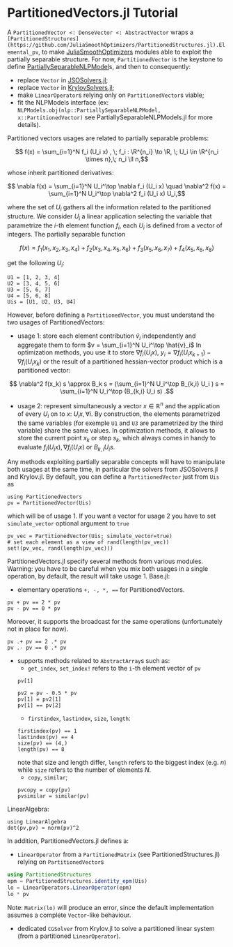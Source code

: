 # PartitionedVectors.jl Tutorial

A `PartitionedVector <: DenseVector <: AbstractVector` wraps a `[PartitionedStructures](https://github.com/JuliaSmoothOptimizers/PartitionedStructures.jl).Elemental_pv`, to make [JuliaSmoothOptimizers](https://github.com/JuliaSmoothOptimizers) modules able to exploit the partially separable structure.
For now, `PartitionedVector` is the keystone to define [PartiallySeparableNLPModel](https://github.com/JuliaSmoothOptimizers/PartiallySeparableNLPModels.jl)s, and then to consequently:
- replace `Vector` in [JSOSolvers.jl](https://github.com/JuliaSmoothOptimizers/JSOSolvers.jl); 
- replace `Vector` in [KrylovSolvers.jl](https://github.com/JuliaSmoothOptimizers/Krylov.jl);
- make `LinearOperator`s relying only on `PartitionedVector`s viable;
- fit the NLPModels interface (ex: `NLPModels.obj(nlp::PartiallySeparableNLPModel, x::PartitionedVector)` see PartiallySeparableNLPModels.jl for more details).

Partitioned vectors usages are related to partially separable problems:
```math
 f(x) = \sum_{i=1}^N f_i (U_i x) , \; f_i : \R^{n_i} \to \R, \; U_i \in \R^{n_i \times n},\; n_i \ll n,
```
whose inherit partitioned derivatives:
```math
 \nabla f(x) = \sum_{i=1}^N U_i^\top \nabla f_i (U_i x) \quad \nabla^2 f(x) = \sum_{i=1}^N U_i^\top \nabla^2 f_i (U_i x) U_i,
```
where the set of $U_i$ gathers all the information related to the partitioned structure.
We consider $U_i$ a linear application selecting the variable that parametrize the $i$-th element function $f_i$, each $U_i$ is defined from a vector of integers.
The partially separable function 
```math
f(x) = f_1(x_1,x_2,x_3,x_4) + f_2(x_3,x_4,x_5,x_6) + f_3(x_5,x_6,x_7) + f_4(x_5,x_6,x_8)
```
get the following $U_i$:
```@example PV
U1 = [1, 2, 3, 4]
U2 = [3, 4, 5, 6]
U3 = [5, 6, 7]
U4 = [5, 6, 8]
Uis = [U1, U2, U3, U4]
```
However, before defining a `PartitionedVector`, you must understand the two usages of PartitionedVectors:
- usage 1: store each element contribution $\hat{v}_i$ independently and aggregate them to form $v = \sum_{i=1}^N U_i^\top \hat{v}_i$
In optimization methods, you use it to store $\nabla f_i (U_i x)$, $y_i = \nabla f_i (U_i x_{k+1}) - \nabla f_i (U_i x_k)$ or the result of a partitioned hessian-vector product which is a partitioned vector:
```math
 \nabla^2 f(x_k) s \approx B_k s = (\sum_{i=1}^N U_i^\top B_{k,i} U_i ) s = \sum_{i=1}^N U_i^\top (B_{k,i} U_i s) .
```
- usage 2: represent simultaneously a vector $x \in \mathbb{R}^n$ and the application of every $U_i$ on to $x$: $U_i x, \forall i$.
By construction, the elements parametrized the same variables (for exemple `U1` and `U3` are parametrized by the third variable) share the same values.
In optimization methods, it allows to store the current point $x_k$ or step $s_k$, which always comes in handy to evaluate $f_i(U_i x), \nabla f_i(U_i x)$ or $B_{k,i} U_i s$.

Any methods exploiting partially separable concepts will have to manipulate both usages at the same time, in particular the solvers from JSOSolvers.jl and Krylov.jl.
By default, you can define a `PartitionedVector` just from `Uis` as
```@example PV
using PartitionedVectors
pv = PartitionedVector(Uis)
```
which will be of usage 1.
If you want a vector for usage 2 you have to set `simulate_vector` optional argument to `true`
```@example PV
pv_vec = PartitionedVector(Uis; simulate_vector=true)
# set each element as a view of rand(length(pv_vec))
set!(pv_vec, rand(length(pv_vec))) 
```

PartitionedVectors.jl specify several methods from various modules.
Warning: you have to be careful when you mix both usages in a single operation, by default, the result will take usage 1.
Base.jl:
- elementary operations `+, -, *, ==` for PartitionedVectors.
```@example PV
pv + pv == 2 * pv
pv - pv == 0 * pv
```
Moreover, it supports the broadcast for the same operations (unfortunately not in place for now).
```@example PV
pv .+ pv == 2 .* pv
pv .- pv == 0 .* pv
```
- supports methods related to `AbstractArray`s such as: 
  - `get_index`, `set_index!` refers to the `i`-th element vector of `pv`
  ```@example PV
  pv[1]
  ```
  ```@example PV
  pv2 = pv - 0.5 * pv
  pv[1] = pv2[1]
  pv[1] == pv[2]
  ```
  - `firstindex`, `lastindex`, `size`, `length`:
  ```@example PV
  firstindex(pv) == 1
  lastindex(pv) == 4  
  size(pv) == (4,)
  length(pv) == 8
  ```
  note that size and length differ, `length` refers to the biggest index (e.g. $n$) while `size` refers to the number of elements $N$.
  - `copy`, `similar`;
  ```@example PV
  pvcopy = copy(pv)
  pvsimilar = similar(pv)
  ```
LinearAlgebra:
```@example PV
using LinearAlgebra
dot(pv,pv) ≈ norm(pv)^2
```

In addition, PartitionedVectors.jl defines a:
- `LinearOperator` from a `PartitionedMatrix` (see PartitionedStructures.jl) relying on `PartitionedVector`s
```julia
using PartitionedStructures
epm = PartitionedStructures.identity_epm(Uis)
lo = LinearOperators.LinearOperator(epm)
lo * pv
```
Note: `Matrix(lo)` will produce an error, since the default implementation assumes a complete `Vector`-like behaviour.
- dedicated `CGSolver` from Krylov.jl to solve a partitioned linear system (from a partitioned `LinearOperator`).